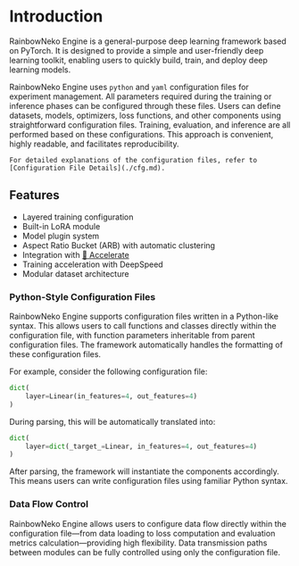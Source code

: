 # Introduction

RainbowNeko Engine is a general-purpose deep learning framework based on PyTorch. It is designed to provide a simple and user-friendly deep learning toolkit, enabling users to quickly build, train, and deploy deep learning models.

RainbowNeko Engine uses `python` and `yaml` configuration files for experiment management. All parameters required during the training or inference phases can be configured through these files. Users can define datasets, models, optimizers, loss functions, and other components using straightforward configuration files. Training, evaluation, and inference are all performed based on these configurations. This approach is convenient, highly readable, and facilitates reproducibility.

```{note}
For detailed explanations of the configuration files, refer to [Configuration File Details](./cfg.md).
```

## Features

* Layered training configuration
* Built-in LoRA module
* Model plugin system
* Aspect Ratio Bucket (ARB) with automatic clustering
* Integration with [🤗 Accelerate](https://github.com/huggingface/accelerate)
* Training acceleration with DeepSpeed
* Modular dataset architecture

### Python-Style Configuration Files

RainbowNeko Engine supports configuration files written in a Python-like syntax. This allows users to call functions and classes directly within the configuration file, with function parameters inheritable from parent configuration files. The framework automatically handles the formatting of these configuration files.

For example, consider the following configuration file:
```python
dict(
    layer=Linear(in_features=4, out_features=4)
)
```
During parsing, this will be automatically translated into:
```python
dict(
    layer=dict(_target_=Linear, in_features=4, out_features=4)
)
```
After parsing, the framework will instantiate the components accordingly. This means users can write configuration files using familiar Python syntax.

### Data Flow Control

RainbowNeko Engine allows users to configure data flow directly within the configuration file—from data loading to loss computation and evaluation metrics calculation—providing high flexibility. Data transmission paths between modules can be fully controlled using only the configuration file.